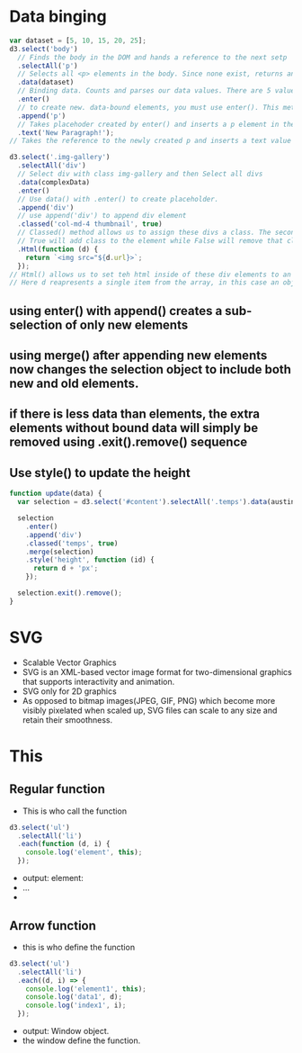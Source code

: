 # Data binging

```js
var dataset = [5, 10, 15, 20, 25];
d3.select('body')
  // Finds the body in the DOM and hands a reference to the next setp
  .selectAll('p')
  // Selects all <p> elements in the body. Since none exist, returns an empty selection
  .data(dataset)
  // Binding data. Counts and parses our data values. There are 5 values so everything past this point is executed 5 times
  .enter()
  // to create new. data-bound elements, you must use enter(). This method looks at the DOM and then at the data being handed to it. If there are more data values than corresponding DOM elements, then enter() creates a placeholder element. it then hands over a reference to this new placeholder to the next step.
  .append('p')
  // Takes placehoder created by enter() and inserts a p element in the DOM
  .text('New Paragraph!');
// Takes the reference to the newly created p and inserts a text value
```

```js
d3.select('.img-gallery')
  .selectAll('div')
  // Select div with class img-gallery and then Select all divs
  .data(complexData)
  .enter()
  // Use data() with .enter() to create placeholder.
  .append('div')
  // use append('div') to append div element
  .classed('col-md-4 thumbnail', true)
  // Classed() method allows us to assign these divs a class. The second parameter should be a boolean.
  // True will add class to the element while False will remove that class.
  .Html(function (d) {
    return `<img src="${d.url}>`;
  });
// Html() allows us to set teh html inside of these div elements to an image tag with a src url.
// Here d reapresents a single item from the array, in this case an object.
```

## using enter() with append() creates a sub-selection of only new elements

## using merge() after appending new elements now changes the selection object to include both new and old elements.

## if there is less data than elements, the extra elements without bound data will simply be removed using .exit().remove() sequence

## Use style() to update the height

```js
function update(data) {
  var selection = d3.select('#content').selectAll('.temps').data(austin_temps);

  selection
    .enter()
    .append('div')
    .classed('temps', true)
    .merge(selection)
    .style('height', function (id) {
      return d + 'px';
    });

  selection.exit().remove();
}
```

# SVG

- Scalable Vector Graphics
- SVG is an XML-based vector image format for two-dimensional graphics that supports interactivity and animation.
- SVG only for 2D graphics
- As opposed to bitmap images(JPEG, GIF, PNG) which become more visibly pixelated when scaled up, SVG files can scale to any size and retain their smoothness.

# This

## Regular function

- This is who call the function

```js
d3.select('ul')
  .selectAll('li')
  .each(function (d, i) {
    console.log('element', this);
  });
```

- output:
  element: <li class="original">...<li>

## Arrow function

- this is who define the function

```js
d3.select('ul')
  .selectAll('li')
  .each((d, i) => {
    console.log('element1', this);
    console.log('data1', d);
    console.log('index1', i);
  });
```

- output:
  Window object.
- the window define the function.
